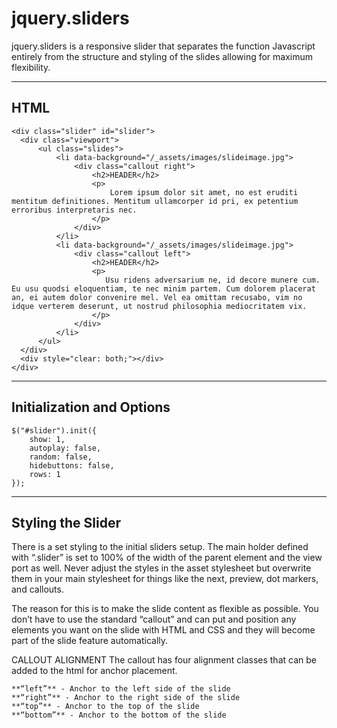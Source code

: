 # jquery.sliders

jquery.sliders is a responsive slider that separates the function Javascript entirely from the structure and styling of the slides allowing for maximum flexibility.


----------------------------------------------------
HTML
----------------------------------------------------
```
<div class="slider" id="slider">
  <div class="viewport">
      <ul class="slides">
          <li data-background="/_assets/images/slideimage.jpg">
              <div class="callout right">
                  <h2>HEADER</h2>
                  <p>
                      Lorem ipsum dolor sit amet, no est eruditi mentitum definitiones. Mentitum ullamcorper id pri, ex petentium erroribus interpretaris nec.
                  </p>
              </div>
          </li>
          <li data-background="/_assets/images/slideimage.jpg">
              <div class="callout left">
                  <h2>HEADER</h2>
                  <p>
                     Usu ridens adversarium ne, id decore munere cum. Eu usu quodsi eloquentiam, te nec minim partem. Cum dolorem placerat an, ei autem dolor convenire mel. Vel ea omittam recusabo, vim no idque verterem deserunt, ut nostrud philosophia mediocritatem vix.
                  </p>
              </div>
          </li>
      </ul>
  </div>
  <div style="clear: both;"></div>
</div>
```

----------------------------------------------------
Initialization and Options
----------------------------------------------------

```
$("#slider").init({
    show: 1,
    autoplay: false,
    random: false,
    hidebuttons: false,
    rows: 1
});

```


----------------------------------------------------
Styling the Slider
----------------------------------------------------

There is a set styling to the initial sliders setup.  The main holder defined with “.slider” is set to 100% of the width of the parent element and the view port as well.   Never adjust the styles in the asset stylesheet but overwrite them in your main stylesheet for things like the next, preview, dot markers, and callouts.

The reason for this is to make the slide content as flexible as possible.  You don’t have to use the standard “callout” and can put and position any elements you want on the slide with HTML and CSS and they will become part of the slide feature automatically.


CALLOUT ALIGNMENT
The callout has four alignment classes that can be added to the html for anchor placement.
```
**“left”** - Anchor to the left side of the slide
**“right”** - Anchor to the right side of the slide
**“top”** - Anchor to the top of the slide
**“bottom”** - Anchor to the bottom of the slide
```
